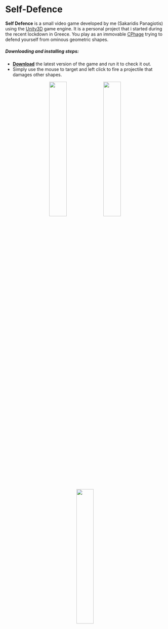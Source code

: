 # Self-Defence

**Self Defence** is a small video game developed by me (Sakaridis Panagiotis) using the [Unity3D](https://unity.com/) game engine. 
It is a personal project that i started during the recent lockdown in Greece.
You play as an immovable [CPhage](https://en.wikipedia.org/wiki/Bacteriophage) trying to defend yourself from ominous geometric shapes.

##### Downloading and installing steps:
* **[Download](https://github.com/Panos-Sakar/Self-Defence/blob/master/Build_Win/Zip/Self%20Defence.exe?raw=true)** the latest version of the game and run it to check it out.
* Simply use the mouse to target and left click to fire a projectile that damages other shapes.

<p align="center">
  <img width=33% src="https://github.com/Panos-Sakar/Self-Defence/blob/master/.github/img/next-level.png">
  <img width=33% src="https://github.com/Panos-Sakar/Self-Defence/blob/master/.github/img/level-1-1.png">
  <img width=33% src="https://github.com/Panos-Sakar/Self-Defence/blob/master/.github/img/level-3.png">
</p>
